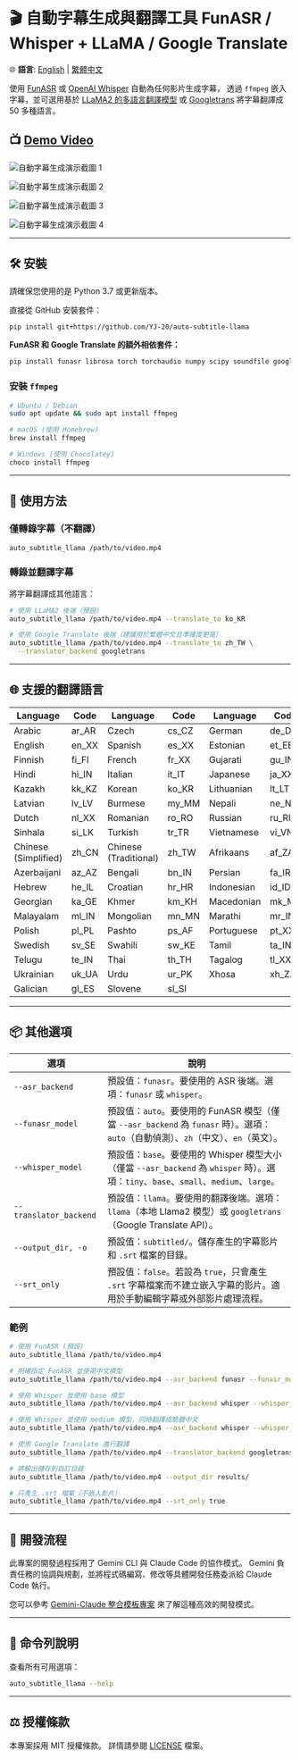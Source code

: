 # 🎬 自動字幕生成與翻譯工具 FunASR / Whisper + LLaMA / Google Translate

🌐 **語言**: [English](README.md) | [繁體中文](README_zh-TW.md)

使用 [FunASR](https://github.com/alibaba-damo-academy/FunASR) 或
[OpenAI Whisper](https://openai.com/blog/whisper) 自動為任何影片生成字幕，
透過 `ffmpeg` 嵌入字幕，並可選用基於
[LLaMA2 的多語言翻譯模型](https://huggingface.co/SnypzZz/Llama2-13b-Language-translate)
或 [Googletrans](https://github.com/ssut/py-googletrans) 將字幕翻譯成 50 多種語言。

## 📺 [Demo Video](https://youtu.be/vkvTpmQ7M48?si=qQLvYzwtsQ4djo4K)

![自動字幕生成演示截圖 1](https://github.com/YJ-20/auto-subtitle-llama/assets/68987494/85a41810-75ac-44f8-9b75-35c599032619)

![自動字幕生成演示截圖 2](https://github.com/YJ-20/auto-subtitle-llama/assets/68987494/88d42ad7-da9f-4749-9923-4ec9fc9ed040)

![自動字幕生成演示截圖 3](https://github.com/YJ-20/auto-subtitle-llama/assets/68987494/1c255fae-a1c5-4cb1-a60c-87a6aabfcf04)

![自動字幕生成演示截圖 4](https://github.com/YJ-20/auto-subtitle-llama/assets/68987494/91ad2860-18a7-460c-91e6-011265308433)

---

## 🛠️ 安裝

請確保您使用的是 Python 3.7 或更新版本。

直接從 GitHub 安裝套件：

```bash
pip install git+https://github.com/YJ-20/auto-subtitle-llama
```

**FunASR 和 Google Translate 的額外相依套件：**

```bash
pip install funasr librosa torch torchaudio numpy scipy soundfile googletrans
```

### 安裝 `ffmpeg`

```bash
# Ubuntu / Debian
sudo apt update && sudo apt install ffmpeg

# macOS (使用 Homebrew)
brew install ffmpeg

# Windows (使用 Chocolatey)
choco install ffmpeg
```

---

## 🚀 使用方法

### 僅轉錄字幕（不翻譯）

```bash
auto_subtitle_llama /path/to/video.mp4
```

### 轉錄並翻譯字幕

將字幕翻譯成其他語言：

```bash
# 使用 LLaMA2 後端（預設）
auto_subtitle_llama /path/to/video.mp4 --translate_to ko_KR

# 使用 Google Translate 後端（建議用於繁體中文且準確度更高）
auto_subtitle_llama /path/to/video.mp4 --translate_to zh_TW \
  --translator_backend googletrans
```

---

## 🌐 支援的翻譯語言

| Language     | Code   | Language     | Code   | Language     | Code   |
|--------------|--------|--------------|--------|--------------|--------|
| Arabic       | ar_AR  | Czech        | cs_CZ  | German       | de_DE  |
| English      | en_XX  | Spanish      | es_XX  | Estonian     | et_EE  |
| Finnish      | fi_FI  | French       | fr_XX  | Gujarati     | gu_IN  |
| Hindi        | hi_IN  | Italian      | it_IT  | Japanese     | ja_XX  |
| Kazakh       | kk_KZ  | Korean       | ko_KR  | Lithuanian   | lt_LT  |
| Latvian      | lv_LV  | Burmese      | my_MM  | Nepali       | ne_NP  |
| Dutch        | nl_XX  | Romanian     | ro_RO  | Russian      | ru_RU  |
| Sinhala      | si_LK  | Turkish      | tr_TR  | Vietnamese   | vi_VN  |
| Chinese (Simplified) | zh_CN | Chinese (Traditional) | zh_TW | Afrikaans | af_ZA |
| Azerbaijani  | az_AZ  | Bengali      | bn_IN  | Persian      | fa_IR  |
| Hebrew       | he_IL  | Croatian     | hr_HR  | Indonesian   | id_ID  |
| Georgian     | ka_GE  | Khmer        | km_KH  | Macedonian   | mk_MK  |
| Malayalam    | ml_IN  | Mongolian    | mn_MN  | Marathi      | mr_IN  |
| Polish       | pl_PL  | Pashto       | ps_AF  | Portuguese   | pt_XX  |
| Swedish      | sv_SE  | Swahili      | sw_KE  | Tamil        | ta_IN  |
| Telugu       | te_IN  | Thai         | th_TH  | Tagalog      | tl_XX  |
| Ukrainian    | uk_UA  | Urdu         | ur_PK  | Xhosa        | xh_ZA  |
| Galician | gl_ES | Slovene | sl_SI |  |  |

---

## 📦 其他選項

| 選項 | 說明 |
|------|------|
| `--asr_backend` | 預設值：`funasr`。要使用的 ASR 後端。選項：`funasr` 或 `whisper`。 |
| `--funasr_model` | 預設值：`auto`。要使用的 FunASR 模型（僅當 `--asr_backend` 為 `funasr` 時）。選項：`auto`（自動偵測）、`zh`（中文）、`en`（英文）。 |
| `--whisper_model` | 預設值：`base`。要使用的 Whisper 模型大小（僅當 `--asr_backend` 為 `whisper` 時）。選項：`tiny`、`base`、`small`、`medium`、`large`。 |
| `--translator_backend` | 預設值：`llama`。要使用的翻譯後端。選項：`llama`（本地 Llama2 模型）或 `googletrans`（Google Translate API）。|
| `--output_dir, -o` | 預設值：`subtitled/`。儲存產生的字幕影片和 `.srt` 檔案的目錄。 |
| `--srt_only` | 預設值：`false`。若設為 `true`，只會產生 `.srt` 字幕檔案而不建立嵌入字幕的影片。適用於手動編輯字幕或外部影片處理流程。|

### 範例

```bash
# 使用 FunASR (預設)
auto_subtitle_llama /path/to/video.mp4

# 明確指定 FunASR 並使用中文模型
auto_subtitle_llama /path/to/video.mp4 --asr_backend funasr --funasr_model zh

# 使用 Whisper 並使用 base 模型
auto_subtitle_llama /path/to/video.mp4 --asr_backend whisper --whisper_model base

# 使用 Whisper 並使用 medium 模型，同時翻譯成簡體中文
auto_subtitle_llama /path/to/video.mp4 --asr_backend whisper --whisper_model medium --translate_to zh_CN

# 使用 Google Translate 進行翻譯
auto_subtitle_llama /path/to/video.mp4 --translator_backend googletrans

# 將輸出儲存到自訂目錄
auto_subtitle_llama /path/to/video.mp4 --output_dir results/

# 只產生 .srt 檔案（不嵌入影片）
auto_subtitle_llama /path/to/video.mp4 --srt_only true
```

---

## 🚀 開發流程

此專案的開發過程採用了 Gemini CLI 與 Claude Code 的協作模式。
Gemini 負責任務的協調與規劃，並將程式碼編寫、修改等具體開發任務委派給 Claude Code 執行。

您可以參考
[Gemini-Claude 整合模板專案](link/to/your/gemini_claude_template_repo)
來了解這種高效的開發模式。

---

## 📘 命令列說明

查看所有可用選項：

```bash
auto_subtitle_llama --help
```

---

## ⚖️ 授權條款

本專案採用 MIT 授權條款。
詳情請參閱 [LICENSE](LICENSE) 檔案。
